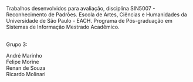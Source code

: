 Trabalhos desenvolvidos para avaliação, disciplina SIN5007 - Reconhecimento de Padrões. Escola de Artes, Ciências e Humanidades da Universidade de São Paulo - EACH. Programa de Pós-graduação em Sistemas de Informação Mestrado Acadêmico.
 
 </br> Grupo 3: </br>

André Marinho </br>
Felipe Morine </br>
Renan de Souza </br>
Ricardo Molinari </br>

